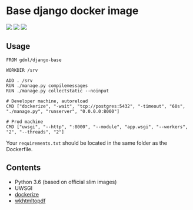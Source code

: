 # Base django docker image

[![](https://images.microbadger.com/badges/image/gdml/django-base.svg)](https://microbadger.com/images/f213/periodic-docker-prune "Get your own image badge on microbadger.com")
![](https://img.shields.io/docker/build/gdml/django-base.svg) ![](https://img.shields.io/docker/pulls/gdml/django-base.svg)

## Usage

```docker
FROM gdml/django-base

WORKDIR /srv

ADD . /srv
RUN ./manage.py compilemessages
RUN ./manage.py collectstatic --noinput

# Developer machine, autoreload
CMD ["dockerize", "-wait", "tcp://postgres:5432", "-timeout", "60s",   "./manage.py", "runserver", "0.0.0.0:8000"]

# Prod machine
CMD ["uwsgi", "--http", ":8000", "--module", "app.wsgi", "--workers", "2", "--threads", "2"]
```

Your `requirements.txt` should be located in the same folder as the Dockerfile.

## Contents
* Python 3.6 (based on official slim images)
* UWSGI
* [dockerize](https://github.com/jwilder/dockerize)
* [wkhtmltopdf](https://wkhtmltopdf.org)


